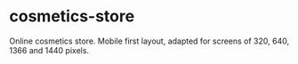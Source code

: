 # cosmetics-store
Online cosmetics store.
Mobile first layout, adapted for screens of 320, 640, 1366 and 1440 pixels.
